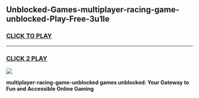 
## Unblocked-Games-multiplayer-racing-game-unblocked-Play-Free-3u1le
<h3>
<a href="https://premium76.site?title=multiplayer-racing-game-unblocked&ref=23A">CLICK TO PLAY</a></h3>
<hr>

<h3>
<a href="https://premium76.site?title=multiplayer-racing-game-unblocked&ref=23A">CLICK 2 PLAY</a>
  
</h3>

<a href="https://premium76.site?title=multiplayer-racing-game-unblocked&ref=23A"><img src="https://clearcache.store/games.png"></a>


**multiplayer-racing-game-unblocked games unblocked: Your Gateway to Fun and Accessible Online Gaming**
